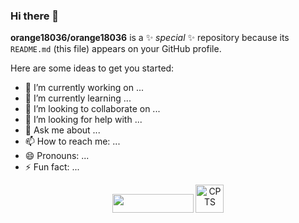 ### Hi there 👋

**orange18036/orange18036** is a ✨ _special_ ✨ repository because its `README.md` (this file) appears on your GitHub profile.

Here are some ideas to get you started:

- 🔭 I’m currently working on ...
- 🌱 I’m currently learning ...
- 👯 I’m looking to collaborate on ...
- 🤔 I’m looking for help with ...
- 💬 Ask me about ...
- 📫 How to reach me: ...
- 😄 Pronouns: ...
- ⚡ Fun fact: ...
<p align="center">
 &nbsp;&nbsp;&nbsp;&nbsp;&nbsp;&nbsp;&nbsp;&nbsp;&nbsp;&nbsp;
  <a>
    <img src="https://www.hackthebox.eu/badge/image/1542359" width="130" height="30">
  </a>

   <a>
    <img src="https://orangedemo.s3.eu-west-2.amazonaws.com/profile-badges/orane.png" alt="CPTS"  height="45"/>
  </a>
   &nbsp;&nbsp;&nbsp;&nbsp;&nbsp;&nbsp;&nbsp;&nbsp;&nbsp;&nbsp;
</p>
